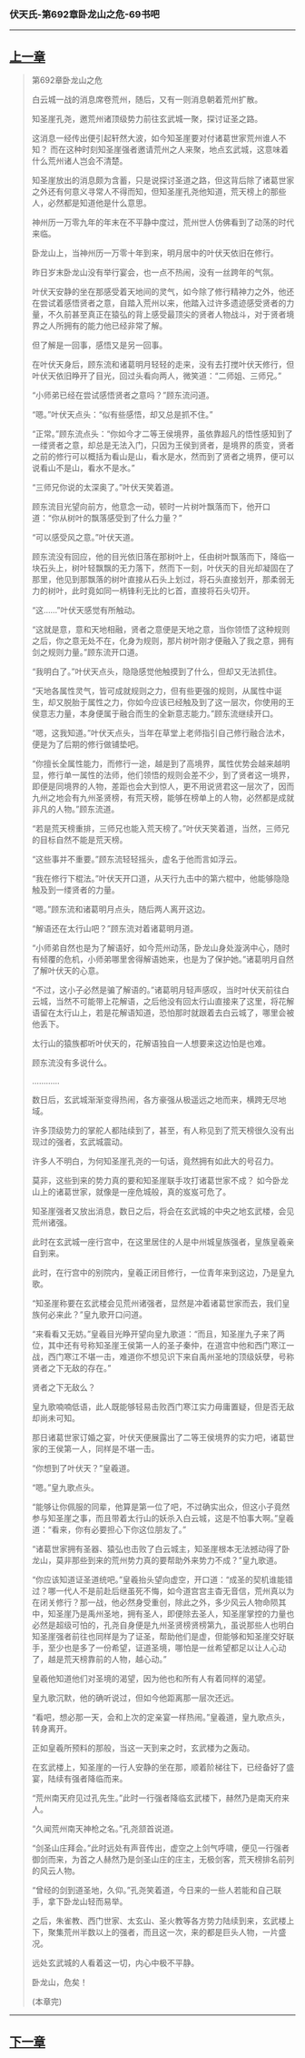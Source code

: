 ### 伏天氏-第692章卧龙山之危-69书吧

--------
[上一章](./34aeb85fb53be11a5cc14d43afc3491a.md)
--------


>
>
>
>第692章卧龙山之危
>
>白云城一战的消息席卷荒州，随后，又有一则消息朝着荒州扩散。
>
>知圣崖孔尧，邀荒州诸顶级势力前往玄武城一聚，探讨证圣之路。
>
>这消息一经传出便引起轩然大波，如今知圣崖要对付诸葛世家荒州谁人不知？
>而在这种时刻知圣崖强者邀请荒州之人来聚，地点玄武城，这意味着什么荒州诸人岂会不清楚。
>
>知圣崖放出的消息颇为含蓄，只是说探讨圣道之路，但这背后除了诸葛世家之外还有何意义寻常人不得而知，但知圣崖孔尧他知道，荒天榜上的那些人，必然都是知道他是什么意思。
>
>神州历一万零九年的年末在不平静中度过，荒州世人仿佛看到了动荡的时代来临。
>
>卧龙山上，当神州历一万零十年到来，明月居中的叶伏天依旧在修行。
>
>昨日岁末卧龙山没有举行宴会，也一点不热闹，没有一丝跨年的气氛。
>
>叶伏天安静的坐在那感受着天地间的灵气，如今除了修行精神力之外，他还在尝试着感悟贤者之意，自踏入荒州以来，他踏入过许多遗迹感受贤者的力量，不久前甚至真正在猿弘的背上感受最顶尖的贤者人物战斗，对于贤者境界之人所拥有的能力他已经非常了解。
>
>但了解是一回事，感悟又是另一回事。
>
>在叶伏天身后，顾东流和诸葛明月轻轻的走来，没有去打搅叶伏天修行，但叶伏天依旧睁开了目光，回过头看向两人，微笑道：“二师姐、三师兄。”
>
>“小师弟已经在尝试感悟贤者之意吗？”顾东流问道。
>
>“嗯。”叶伏天点头：“似有些感悟，却又总是抓不住。”
>
>“正常。”顾东流点头：“你如今才二等王侯境界，虽依靠超凡的悟性感知到了一缕贤者之意，却总是无法入门，只因为王侯到贤者，是境界的质变，贤者之前的修行可以概括为看山是山，看水是水，然而到了贤者之境界，便可以说看山不是山，看水不是水。”
>
>“三师兄你说的太深奥了。”叶伏天笑着道。
>
>顾东流目光望向前方，他意念一动，顿时一片树叶飘落而下，他开口道：“你从树叶的飘落感受到了什么力量？”
>
>“可以感受风之意。”叶伏天道。
>
>顾东流没有回应，他的目光依旧落在那树叶上，任由树叶飘落而下，降临一块石头上，树叶轻飘飘的无力落下，然而下一刻，叶伏天的目光却凝固在了那里，他见到那飘落的树叶直接从石头上划过，将石头直接划开，那柔弱无力的树叶，此时竟如同一柄锋利无比的匕首，直接将石头切开。
>
>“这……”叶伏天感觉有所触动。
>
>“这就是意，意和天地相融，贤者之意便是天地之意，当你领悟了这种规则之后，你之意无处不在，化身为规则，那片树叶刚才便融入了我之意，拥有剑之规则力量。”顾东流开口道。
>
>“我明白了。”叶伏天点头，隐隐感觉他触摸到了什么，但却又无法抓住。
>
>“天地各属性灵气，皆可成就规则之力，但有些更强的规则，从属性中诞生，却又脱胎于属性之力，你如今应该已经触及到了这一层次，你使用的王侯意志力量，本身便属于融合而生的全新意志能力。”顾东流继续开口。
>
>“嗯，这我知道。”叶伏天点头，当年在草堂上老师指引自己修行融合法术，便是为了后期的修行做铺垫吧。
>
>“你擅长全属性能力，而修行一途，越是到了高境界，属性优势会越来越明显，修行单一属性的法师，他们领悟的规则会差不少，到了贤者这一境界，即便是同境界的人物，差距也会大到惊人，更不用说贤君这一层次了，因而九州之地会有九州圣贤榜，有荒天榜，能够在榜单上的人物，必然都是成就非凡的人物。”顾东流道。
>
>“若是荒天榜重排，三师兄也能入荒天榜了。”叶伏天笑着道，当然，三师兄的目标自然不能是荒天榜。
>
>“这些事并不重要。”顾东流轻轻摇头，虚名于他而言如浮云。
>
>“我在修行下棍法。”叶伏天开口道，从天行九击中的第六棍中，他能够隐隐触及到一缕贤者的力量。
>
>“嗯。”顾东流和诸葛明月点头，随后两人离开这边。
>
>“解语还在太行山吧？”顾东流对着诸葛明月道。
>
>“小师弟自然也是为了解语好，如今荒州动荡，卧龙山身处漩涡中心，随时有倾覆的危机，小师弟哪里舍得解语她来，也是为了保护她。”诸葛明月自然了解叶伏天的心意。
>
>“不过，这小子必然是骗了解语的。”诸葛明月轻声感叹，当时叶伏天前往白云城，当然不可能带上花解语，之后他没有回太行山直接来了这里，将花解语留在太行山上，若是花解语知道，恐怕那时就跟着去白云城了，哪里会被他丢下。
>
>太行山的猿族都听叶伏天的，花解语独自一人想要来这边怕是也难。
>
>顾东流没有多说什么。
>
>…………
>
>数日后，玄武城渐渐变得热闹，各方豪强从极遥远之地而来，横跨无尽地域。
>
>许多顶级势力的掌舵人都陆续到了，甚至，有人称见到了荒天榜很久没有出现过的强者，玄武城震动。
>
>许多人不明白，为何知圣崖孔尧的一句话，竟然拥有如此大的号召力。
>
>莫非，这些到来的势力真的要和知圣崖联手攻打诸葛世家不成？
>如今卧龙山上的诸葛世家，就像是一座危城般，真的岌岌可危了。
>
>知圣崖强者又放出消息，数日之后，将会在玄武城的中央之地玄武楼，会见荒州诸强。
>
>此时在玄武城一座行宫中，在这里居住的人是中州城皇族强者，皇族皇羲亲自到来。
>
>此时，在行宫中的别院内，皇羲正闭目修行，一位青年来到这边，乃是皇九歌。
>
>“知圣崖称要在玄武楼会见荒州诸强者，显然是冲着诸葛世家而去，我们皇族何必来此？”皇九歌开口问道。
>
>“来看看又无妨。”皇羲目光睁开望向皇九歌道：“而且，知圣崖九子来了两位，其中还有号称知圣崖王侯第一人的圣子秦仲，在道宫中他和西门寒江一战，西门寒江不堪一击，难道你不想见识下来自禹州圣地的顶级妖孽，号称贤者之下无敌的存在。”
>
>贤者之下无敌么？
>
>皇九歌喃喃低语，此人既能够轻易击败西门寒江实力毋庸置疑，但是否无敌却尚未可知。
>
>那日诸葛世家订婚之宴，叶伏天便展露出了二等王侯境界的实力吧，诸葛世家的王侯第一人，同样是不堪一击。
>
>“你想到了叶伏天？”皇羲道。
>
>“嗯。”皇九歌点头。
>
>“能够让你佩服的同辈，他算是第一位了吧，不过确实出众，但这小子竟然参与知圣崖之事，而且带着太行山的妖杀入白云城，这是不怕事大啊。”皇羲道：“看来，你有必要担心下你这位朋友了。”
>
>“诸葛世家拥有圣器、猿弘也击败了白云城主，知圣崖根本无法撼动得了卧龙山，莫非那些到来的荒州势力真的要帮助外来势力不成？”皇九歌道。
>
>“你应该知道证圣道统吧。”皇羲抬头望向虚空，开口道：“成圣的契机谁能错过？哪一代人不是前赴后继虽死不悔，如今道宫宫主杳无音信，荒州真以为在闭关修行？那一战，他必然身受重创，除此之外，多少风云人物命陨其中，知圣崖乃是禹州圣地，拥有圣人，即便除去圣人，知圣崖掌控的力量也必然是超级可怕的，孔尧自身便是九州圣贤榜贤榜第九，虽说那些人也明白知圣崖强者前往也同样是为了证圣，帮助他们是虚，但能够和知圣崖交好联手，至少也是多了一份希望，证道圣境，哪怕是一丝希望都足以让人心动了，越是荒天榜靠前的人物，越心动。”
>
>皇羲他知道他们对圣境的渴望，因为他也和所有人有着同样的渴望。
>
>皇九歌沉默，他的确听说过，但如今他距离那一层次还远。
>
>“看吧，想必那一天，会和上次的定亲宴一样热闹。”皇羲道，皇九歌点头，转身离开。
>
>正如皇羲所预料的那般，当这一天到来之时，玄武楼为之轰动。
>
>在玄武楼上，知圣崖的一行人安静的坐在那，顺着阶梯往下，已经备好了盛宴，陆续有强者降临而来。
>
>“荒州南天府见过孔先生。”此时一行强者降临玄武楼下，赫然乃是南天府来人。
>
>“久闻荒州南天神枪之名。”孔尧颔首说道。
>
>“剑圣山庄拜会。”此时远处有声音传出，虚空之上剑气呼啸，便见一行强者御剑而来，为首之人赫然乃是剑圣山庄的庄主，无极剑客，荒天榜排名前列的风云人物。
>
>“曾经的剑到道圣地，久仰。”孔尧笑着道，今日来的一些人若能和自己联手，拿下卧龙山轻而易举。
>
>之后，朱雀教、西门世家、太玄山、圣火教等各方势力陆续到来，玄武楼上下，聚集荒州半数以上的强者，而且这一次，来的都是巨头人物，一片盛况。
>
>远处玄武城的人看着这一切，内心中极不平静。
>
>卧龙山，危矣！
>
>(本章完)
>
>

--------
[下一章](./ecdd4e79e0ca4e8318e8ca600b4ebc4b.md)
--------
